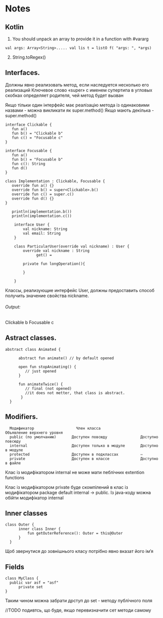 # Notes

## Kotlin

1. You should unpack an array to provide it in a function with #vararg

`val args: Array<String>.....
 val lis t = listO f( "args: ", *args)`
 
 2. String.toRegex()
 
 ## Interfaces.
 
Должны явно реализовать метод, если
наследуется несколько его реализаций
Ключевое слово «super» с именем супертипа в угловых
скобках определяет родителя, чей метод будет вызван

Якщо тільки один інтерфейс має реалізацію метода із одинаковими назвами - можна викликати як super.method()
Якщо мають декілька - super<InterfaceName>.method()
 
 ```
 interface Clickable {
    fun a()
    fun b() = "Clickable b"
    fun c() = "Focusable c"
 }

 interface Focusable {
    fun a()
    fun b() = "Focusable b"
    fun c(): String
    fun d()
 }
 
 class Implementation : Clickable, Focusable {
    override fun a() {}
    override fun b() = super<Clickable>.b()
    override fun c() = super.c()
    override fun d() {}
 }

    println(implementation.b())
    println(implementation.c())
```


```
    interface User {
        val nickname: String
        val email: String
    }
    
    class ParticularUser(override val nickname) : User {
        override val nickname : String
              get() = 
              
        private fun longOperation(){
             
        }
    
    }
 ```
    
Классы, реализующие интерфейс User, должны предоставить способ получить значение свойства nickname.

###### Output:
    
 Clickable b
 Focusable c
 
  ## Astract classes.
  
 ``` 
 abstract class Animated {
   
       abstract fun animate() // by default opened
   
       open fun stopAnimating() {
          // just opened
       }

       fun animateTwice() {
          // final (not opened)
          //it does not metter, that class is abstract. 
        }
   }
   ```
  
 
 ## Modifiers.
```
  Модификатор                   Член класса                  Объявление верхнего уровня
  public (по умолчанию)       Доступен повсюду               Доступно повсюду
  internal                    Доступен только в модуле       Доступно в модуле
  protected                   Доступен в подклассах          —
  private                     Доступен в классе              Доступно в файле
```

  Клас із модифікатором internal не може мати пеблічних extention functions

  Клас із модифікатором private буде скомпілений в клас із модифікатором package default
  internal -> public. 
  Із java-коду можна обійти модифікатор internal
  
  ## Inner classes
```
class Outer {
      inner class Inner {
          fun getOuterReference(): Outer = this@Outer
      }
  }
  ```
  Щоб звернутися до зовнішнього класу потрібно явно вказат його ім’я
  
 
  ## Fields
  
  ```
  class MyClass {
    public var asf = "asf"
        private set
  }
  
  ```
  Таким чином можна забрати дрступ до set - методу публічного поля
  
  //TODO подивтсь, що буде, якщо перевизначити сет методи самому
